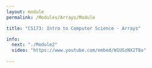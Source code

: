 ```yaml
---
layout: module
permalink: /Modules/Arrays/Module

title: "CS173: Intro to Computer Science - Arrays"

info:
  next: "./Module2"
  video: "https://www.youtube.com/embed/W1USzNX2T8o"
  
---
```

